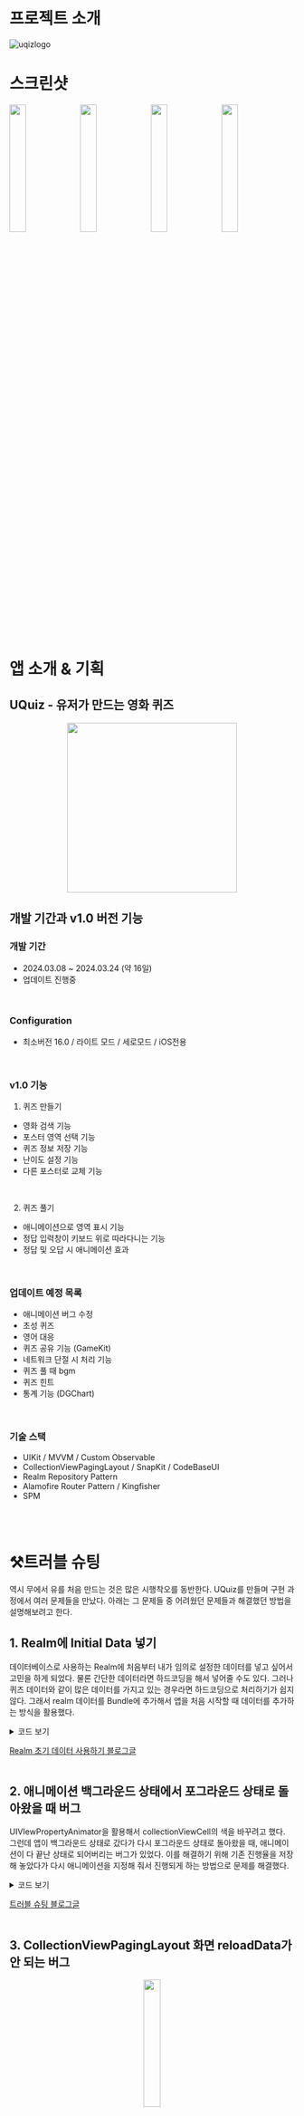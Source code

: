 

# 프로젝트 소개

![uqizlogo](https://github.com/Greeddk/UQuiz/assets/116425551/fa724db7-cde2-4b84-80ad-bf39c5102eb6)

# 스크린샷
<img width="24%" src="https://github.com/Greeddk/UQuiz/assets/116425551/b919d2e1-aa94-417c-9d3c-cef0c04a82b0"/>
<img width="24%" src="https://github.com/Greeddk/UQuiz/assets/116425551/2a971b72-8708-4bad-979f-5c78e5eb8aef"/>
<img width="24%" src="https://github.com/Greeddk/UQuiz/assets/116425551/1c4f1acd-abb9-4a5c-bfdb-0a99c24d887d"/>
<img width="24%" src="https://github.com/Greeddk/UQuiz/assets/116425551/dd4c5dcd-397c-490a-93dd-00de23261ece"/>


# 앱 소개 & 기획
## ‎UQuiz - 유저가 만드는 영화 퀴즈
<div align="center">
  <a target="_blank" href="https://apps.apple.com/kr/app/uquiz-%EC%9C%A0%EC%A0%80%EA%B0%80-%EB%A7%8C%EB%93%9C%EB%8A%94-%EC%98%81%ED%99%94-%ED%80%B4%EC%A6%88/id6479728756"><img width="300px" height="auto" src="https://github.com/DeveloperAcademy-POSTECH/MacC-Team13-SplitIt/assets/91787174/a9d5c9f2-3959-41f2-8783-dae29383f560" /></a>
  <br/>
</div>

## 개발 기간과 v1.0 버전 기능
### 개발 기간
- 2024.03.08 ~ 2024.03.24 (약 16일)
- 업데이트 진행중
<br>

### Configuration
- 최소버전 16.0 / 라이트 모드 / 세로모드 / iOS전용
<br>

### v1.0 기능
1. 퀴즈 만들기 
  - 영화 검색 기능
  - 포스터 영역 선택 기능
  - 퀴즈 정보 저장 기능
  - 난이도 설정 기능
  - 다른 포스터로 교체 기능
<br>

2. 퀴즈 풀기
  - 애니메이션으로 영역 표시 기능
  - 정답 입력창이 키보드 위로 따라다니는 기능
  - 정답 및 오답 시 애니메이션 효과
<br>

### 업데이트 예정 목록 
  - 애니메이션 버그 수정
  - 초성 퀴즈
  - 영어 대응
  - 퀴즈 공유 기능 (GameKit)
  - 네트워크 단절 시 처리 기능
  - 퀴즈 풀 때 bgm
  - 퀴즈 힌트
  - 통계 기능 (DGChart)
<br>

### 기술 스택
- UIKit / MVVM / Custom Observable
- CollectionViewPagingLayout / SnapKit / CodeBaseUI
- Realm Repository Pattern
- Alamofire Router Pattern / Kingfisher
- SPM
<br>
<br>

# ⚒️트러블 슈팅
 역시 무에서 유를 처음 만드는 것은 많은 시행착오를 동반한다. UQuiz를 만들며 구현 과정에서 여러 문제들을 만났다. 아래는 그 문제들 중 어려웠던 문제들과 해결했던 방법을 설명해보려고 한다.

## 1. Realm에 Initial Data 넣기
 데이터베이스로 사용하는 Realm에 처음부터 내가 임의로 설정한 데이터를 넣고 싶어서 고민을 하게 되었다. 물론 간단한 데이터라면 하드코딩을 해서 넣어줄 수도 있다. 그러나 퀴즈 데이터와 같이 많은 데이터를 가지고 있는 경우라면 하드코딩으로 처리하기가 쉽지 않다. 그래서 realm 데이터를 Bundle에 추가해서 앱을 처음 시작할 때 데이터를 추가하는 방식을 활용했다.
 
<details>
<summary>코드 보기</summary>
  
```
   func copyInitialRealm() {
   	let fileManager = FileManager.default
        let documentDirectory = fileManager.urls(for: .documentDirectory, in: .userDomainMask).first!
        let fileURL = documentDirectory.appendingPathComponent("InitialData.realm")
        
        if !fileManager.fileExists(atPath: fileURL.path) {
            let bundleURL = Bundle.main.url(forResource: "initial", withExtension: "realm")!
            
            do {
                try fileManager.copyItem(at: bundleURL, to: fileURL)
            } catch {
                print("Error copy file: \(error)")
            }
        }
    }
```
 bundle에 있는 realm 파일을 document 폴더에 저장한 후
```
 func fetchInitialData() {
       	let fileManager = FileManager.default
        let documentDirectory = fileManager.urls(for: .documentDirectory, in: .userDomainMask).first!
        let fileURL = documentDirectory.appendingPathComponent("InitialData.realm")
 
        do {
            let initialRealm = try Realm(fileURL: fileURL)
            try realm.write {
                for object in initialRealm.objects(yourRealmModel.self) {
                    realm.create(yourRealmModel.self, value: object, update: .modified)
                }
            }
        } catch let error as NSError {
            print("Error: \(error.localizedDescription)")
        }
    }
```

document 폴더에 저장한 realm 파일을 불러와서 사용하였다.

</details>

[Realm 초기 데이터 사용하기 블로그글](https://d0ngurrrrrrr.tistory.com/134)
<br>
<br>

## 2. 애니메이션 백그라운드 상태에서 포그라운드 상태로 돌아왔을 때 버그
 UIVIewPropertyAnimator을 활용해서 collectionViewCell의 색을 바꾸려고 했다. 그런데 앱이 백그라운드 상태로 갔다가 다시 포그라운드 상태로 돌아왔을 때, 애니메이션이 다 끝난 상태로 되어버리는 버그가 있었다. 이를 해결하기 위해 기존 진행율을 저장해 놓았다가 다시 애니메이션을 지정해 줘서 진행되게 하는 방법으로 문제를 해결했다.
<br>

<details>
<summary>코드 보기</summary>

```
	// SceneDelegate
func sceneDidEnterBackground(_ scene: UIScene) {
   NotificationCenter.default.post(name: Notification.Name("SceneResign"), object: nil, userInfo: ["willResign": true])
}
```
SceneDelegate에서 백그라운드 상태로 전환될 때를 케치

```
// 애니메이션을 실행한 ViewController에서
override func ViewDidLoad() {
	  NotificationCenter.default.addObserver(self, selector: #selector(sceneResignStatusNotification), name: NSNotification.Name("SceneResign"), object: nil)
}
 
// MARK: NotificationCenter (백그라운드 상태로 변화할때)
@objc private func sceneResignStatusNotification(notification: NSNotification) {
   if let value = notification.userInfo?["willResign"] as? Bool {
       isBackground = true
       pauseAnimations()
   }
}
```
애니메이션이 진행중이던 뷰컨트롤러에서 백그라운드 상태로 전환될 때, 애니메이션을 중지

```
    // UIViewPropertyAnimator 객체를 저장한 배열
    var animators: [UIViewPropertyAnimator] = []
    // 애니메이션 진행률 저장 
    var animatorProgress: [CGFloat] = []
    
	private func resumeAnimations() {
        
        // 애니메이션이 완료되면 1.0이 아닌 0으로 저장이 되기 때문에, 0이 아닌 애니메이션을 찾음
        guard let lastIndex = animatorProgress.firstIndex(where: { $0 != 0 }) else { return }
        let nextIndex = lastIndex + 1
        // 애니메이션이 표시될 cell 정보가 기억된 배열
        let list = Array(viewModel.outputQuizList.value[viewModel.outputCurrentIndex.value].selectedArea)
        let listLastIndex = list.count - 1
        
        // 백그라운드 상태인지 아닌지 Bool 값으로 구별
        if isBackground {
            
            // 마지막 애니메이션의 보이는 정도 복구
            for index in Array(list[lastIndex].area) {
                let cell = self.mainView.collectionView.cellForItem(at: IndexPath(item: index, section: 0))
                cell?.backgroundColor = .black.withAlphaComponent(1 - animatorProgress[lastIndex])
            }
            // 아직 안보이는 부분 검은색으로 다시 칠하기
            for restIndex in lastIndex + 1...listLastIndex {
                let areaList = list[restIndex]
                let areaIndex = Array(areaList.area)
                for index in areaIndex {
                    let cell = self.mainView.collectionView.cellForItem(at: IndexPath(item: index, section: 0))
                    cell?.backgroundColor = .black
                }
                // 애니메이션 다시 지정
                let animator = UIViewPropertyAnimator(duration: TimeInterval(2), curve: .linear) {
                    for index in areaIndex {
                        let cell = self.mainView.collectionView.cellForItem(at: IndexPath(item: index, section: 0))
                        cell?.backgroundColor = .clear
                    }
                }
                animators[restIndex] = animator
            }
 
            // 진행율로 애니메이션 남은 시간 계산하기
            let restTime: CGFloat = CGFloat(2) * (1 - animatorProgress[lastIndex])
            // 마지막 애니메이션 진행중인 곳에 애니메이션 주기
            let animator = UIViewPropertyAnimator(duration: Double(restTime), curve: .linear) {
                for index in Array(list[lastIndex].area) {
                    let cell = self.mainView.collectionView.cellForItem(at: IndexPath(item: index, section: 0))
                    cell?.backgroundColor = .clear
                }
            }
            animators[lastIndex] = animator
        }
        // 마지막 애니메이션 시작하기
        animators[lastIndex].startAnimation()
        // 애니메이션이 끝나면 그 다음 애니메이션 시작
        animators[lastIndex].addCompletion { position in
            if position == .end {
                self.startNextAnimation(index: nextIndex)
            }
        }
    }
```
포그라운드 상태로 돌아왔을 때, 애니메이션을 다시 시작

</details>

[트러블 슈팅 블로그글](https://d0ngurrrrrrr.tistory.com/141)
<br>
<br>

## 3. CollectionViewPagingLayout 화면 reloadData가 안 되는 버그
<p align="center">
<img width="24%" src="https://github.com/Greeddk/UQuiz/assets/116425551/0e0b07c0-578c-43be-a8d7-27b18b7231e5"/>  
</p>

 퀴즈 목록에서 중간 index의 퀴즈를 삭제하면 위와 같이 화면이 나타나는 버그가 있었다. 이 버그는 그냥 터치만 한번 해줘도 풀리는 버그였다. 하지만 이 버그는 눈에 잘 보이는 문제인 만큼 꽤나 치명적인 버그라고 생각했다. 해결 방법은 performBatchUpdates와 invalidateLayout이라는 메서드를 사용했다.
```
  self?.mainView.collectionView.reloadData()
  self?.mainView.collectionView.performBatchUpdates({
  self?.mainView.collectionView.collectionViewLayout.invalidateLayout()
  })
```
위 메서드들은 CollectionView의 레이아웃을 업데이트할 때, 특히 애니메이션과 함께 변경할 때 사용하는 메서드들로 '동적인 레이아웃 업데이트 시 사용'하거나 '애니메이션을 부드럽게 처리하는데' 사용한다고 한다. 즉 이런 버그는 UICollectionViewPagingLayout이라는 라이브러리를 활용해서 애니메이션과 동적인 레이아웃 UI를 구현해서 발생하는 버그였다.
<br>
<br>

## 4. BlurView가 사라지는 버그
<p align="center">
<img width="24%" src="https://github.com/Greeddk/UQuiz/assets/116425551/1f480fa1-753f-4899-bd80-304d82e4d487"/>
</p>

 위 사진처럼 보이면 안 되는 이미지가 Blur가 사라지면서 보이게 되는 버그가 발생했다. 이를 해결하기 위한 방법 중 내가 아는 방법으로는 2가지 방법이 있다. 첫 번째는 CIFilter를 활용하는 방법이다. 두 번째 방법은 위 이미지를 Kingfisher로 가져오는 것이라 Kingfisher의 내장 기능 중 Blur를 처리해 주는 process를 사용하는 것이다. 이번 프로젝트에선 후자의 방법으로 위의 버그를 해결했다.
 ```
  let url = PosterURL.thumbnailURL(detailURL: detailURL).endpoint
  let processor = BlurImageProcessor(blurRadius: 20.0)
  posterView.kf.setImage(with: url, options: [.processor(processor)])
```
<br>
<br>
